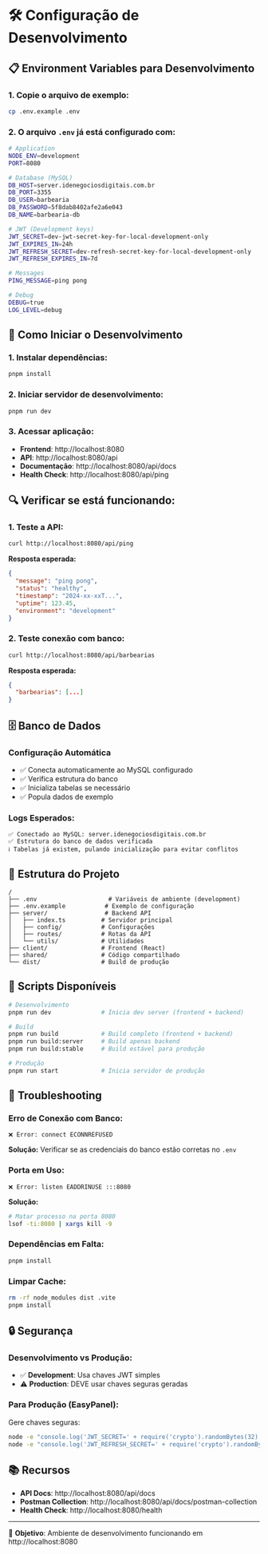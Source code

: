 # 🛠️ Configuração de Desenvolvimento

## 📋 Environment Variables para Desenvolvimento

### 1. Copie o arquivo de exemplo:

```bash
cp .env.example .env
```

### 2. O arquivo `.env` já está configurado com:

```bash
# Application
NODE_ENV=development
PORT=8080

# Database (MySQL)
DB_HOST=server.idenegociosdigitais.com.br
DB_PORT=3355
DB_USER=barbearia
DB_PASSWORD=5f8dab8402afe2a6e043
DB_NAME=barbearia-db

# JWT (Development keys)
JWT_SECRET=dev-jwt-secret-key-for-local-development-only
JWT_EXPIRES_IN=24h
JWT_REFRESH_SECRET=dev-refresh-secret-key-for-local-development-only
JWT_REFRESH_EXPIRES_IN=7d

# Messages
PING_MESSAGE=ping pong

# Debug
DEBUG=true
LOG_LEVEL=debug
```

## 🚀 Como Iniciar o Desenvolvimento

### 1. Instalar dependências:

```bash
pnpm install
```

### 2. Iniciar servidor de desenvolvimento:

```bash
pnpm run dev
```

### 3. Acessar aplicação:

- **Frontend**: http://localhost:8080
- **API**: http://localhost:8080/api
- **Documentação**: http://localhost:8080/api/docs
- **Health Check**: http://localhost:8080/api/ping

## 🔍 Verificar se está funcionando:

### 1. Teste a API:

```bash
curl http://localhost:8080/api/ping
```

**Resposta esperada:**

```json
{
  "message": "ping pong",
  "status": "healthy",
  "timestamp": "2024-xx-xxT...",
  "uptime": 123.45,
  "environment": "development"
}
```

### 2. Teste conexão com banco:

```bash
curl http://localhost:8080/api/barbearias
```

**Resposta esperada:**

```json
{
  "barbearias": [...]
}
```

## 🗄️ Banco de Dados

### Configuração Automática

- ✅ Conecta automaticamente ao MySQL configurado
- ✅ Verifica estrutura do banco
- ✅ Inicializa tabelas se necessário
- ✅ Popula dados de exemplo

### Logs Esperados:

```
✅ Conectado ao MySQL: server.idenegociosdigitais.com.br
✅ Estrutura do banco de dados verificada
ℹ️ Tabelas já existem, pulando inicialização para evitar conflitos
```

## 📁 Estrutura do Projeto

```
/
├── .env                    # Variáveis de ambiente (development)
├── .env.example           # Exemplo de configuração
├── server/                # Backend API
│   ├── index.ts          # Servidor principal
│   ├── config/           # Configurações
│   ├── routes/           # Rotas da API
│   └── utils/            # Utilidades
├── client/               # Frontend (React)
├── shared/               # Código compartilhado
└── dist/                 # Build de produção
```

## 🔧 Scripts Disponíveis

```bash
# Desenvolvimento
pnpm run dev              # Inicia dev server (frontend + backend)

# Build
pnpm run build            # Build completo (frontend + backend)
pnpm run build:server     # Build apenas backend
pnpm run build:stable     # Build estável para produção

# Produção
pnpm run start            # Inicia servidor de produção
```

## 🚨 Troubleshooting

### Erro de Conexão com Banco:

```
❌ Error: connect ECONNREFUSED
```

**Solução:** Verificar se as credenciais do banco estão corretas no `.env`

### Porta em Uso:

```
❌ Error: listen EADDRINUSE :::8080
```

**Solução:**

```bash
# Matar processo na porta 8080
lsof -ti:8080 | xargs kill -9
```

### Dependências em Falta:

```bash
pnpm install
```

### Limpar Cache:

```bash
rm -rf node_modules dist .vite
pnpm install
```

## 🔒 Segurança

### Desenvolvimento vs Produção:

- ✅ **Development**: Usa chaves JWT simples
- ⚠️ **Production**: DEVE usar chaves seguras geradas

### Para Produção (EasyPanel):

Gere chaves seguras:

```bash
node -e "console.log('JWT_SECRET=' + require('crypto').randomBytes(32).toString('hex'))"
node -e "console.log('JWT_REFRESH_SECRET=' + require('crypto').randomBytes(32).toString('hex'))"
```

## 📚 Recursos

- **API Docs**: http://localhost:8080/api/docs
- **Postman Collection**: http://localhost:8080/api/docs/postman-collection
- **Health Check**: http://localhost:8080/health

---

🎯 **Objetivo**: Ambiente de desenvolvimento funcionando em http://localhost:8080
